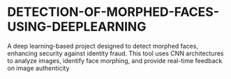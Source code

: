 # DETECTION-OF-MORPHED-FACES-USING-DEEPLEARNING
A deep learning-based project designed to detect morphed faces, enhancing security against identity fraud. This tool uses CNN architectures to analyze images, identify face morphing, and provide real-time feedback on image authenticity
